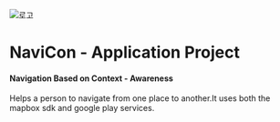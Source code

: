 ![로고](https://user-images.githubusercontent.com/22839766/58429214-1ed7ce80-80e0-11e9-8e90-0d0d64e6c6e0.png)
#
# NaviCon - Application Project
#### Navigation Based on Context - Awareness
Helps a person to navigate from one place to another.It uses both the mapbox sdk and google play services.
